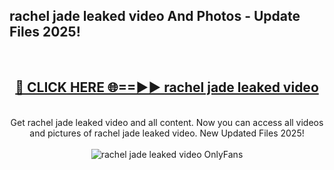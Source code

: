 <h2>rachel jade leaked video And Photos - Update Files 2025!</h2>
<br>
<div align="center">
<h2><a href="https://betterlinks.top/A2PfLJ" rel="nofollow">🔴 CLICK HERE 🌐==►► rachel jade leaked video</a></h2>
<br>
Get rachel jade leaked video and all content. Now you can access all videos and pictures of rachel jade leaked video. New Updated Files 2025!
<br>
<br>
<a href="https://betterlinks.top/A2PfLJ" rel="nofollow" data-target="animated-image.originalLink"><img src="https://i.imgur.com/dJHk4Zq.gif" alt="rachel jade leaked video OnlyFans" style="max-width: 100%; display: inline-block;" data-target="animated-image.originalImage"></a>
</div>
<br>